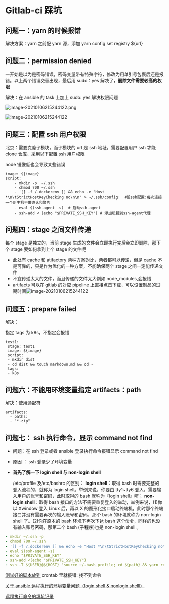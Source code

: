 # Gitlab-ci 踩坑

## 问题一：**yarn 的时候报错**

解决方案：yarn 之前配 yarn 源，添加 yarn config set registry \${url}

## 问题二：**permission denied**

一开始是以为是密码错误，密码变量带有特殊字符，修改为用单引号包裹后还是报错。以上两个错误交替出现，最后用 sudo：yes 解决了，**删除文件需要较高的权限**

解决：在 ansible 的 task 上加上 sudo: yes 解决权限问题

![image-20210106215244122.png](https://i.loli.net/2021/01/06/xvVL45wmRJ9CQTS.png)

![image-20210106215244122](https://i.loli.net/2021/01/06/xvVL45wmRJ9CQTS.png)

## 问题三：配置 ssh 用户权限

北京：需要克隆子模块，而子模块的 url 是 ssh 地址，需要配置用户 ssh 才能 clone 仓库，采用以下配置 ssh 用户权限

node 镜像低也会导致某些错误

```
image: ${image}
script:
    - mkdir -p  ~/.ssh
    - chmod 700 ~/.ssh
    - '[[ -f /.dockerenv ]] && echo -e "Host *\n\tStrictHostKeyChecking no\n\n" > ~/.ssh/config'  #设ssh配置:每次连接一个新主机不做确认和警告
    - eval $(ssh-agent -s)  # 启动ssh-agent
    - ssh-add < (echo "$PRIVATE_SSH_KEY") # 添加私钥到ssh-agent代理
```

## 问题四：stage 之间文件传递

每个 stage 是独立的，当前 stage 生成的文件会立即执行完后会立即删除，那下个 stage 要如何拿到上个 stage 的文件呢

- 此处有 cache 和 atifactory 两种方案对比，两者都可以传递，但是 cache 不是可靠的，只是作为优化的一种方案，不能确保两个 stage 之间一定能传递文件
- 不宜传递太大的文件，而且传递的文件太大例如 node_modules,会报错
- artifacts 可以在 gitlab 的对应 pipeline 上直接点击下载，可以设置制品的过期时间![image-20210106215244122](https://i.loli.net/2021/01/06/xvVL45wmRJ9CQTS.png)

## 问题五：prepare failed

解决：

指定 tags 为 k8s，不指定会报错

```
test1:
 stage: test1
 image: ${image}
 script:
 - mkdir dist
 - cd dist && touch markdown.md && cd -
 tags:
 - k8s
```

## 问题六：不能用环境变量指定 artifacts：path

解决：使用通配符

```
artifacts:
  - paths:
  - "*.zip"
```

## 问题七： ssh 执行命令，显示 command not find

- 问题：在 ssh 登录或者 ansible 登录执行命令报错显示 command not find
- 原因 ： ssh 登录少了环境变量
- **首先了解一下 login shell 与 non-login shell**

  /etc/profile 及/etc/bashrc 的区别：
  **login shell**：取得 bash 时需要完整的登入流程的，就称为 login shell。举例来说，你要由 tty1~tty6 登入，需要输入用户的账号和密码，此时取得的 bash 就称为『login shell』啰；
  **non-login shell**：取得 bash 接口的方法不需要重复登入的举动，举例来说，(1)你以 Xwindow 登入 Linux 后，再以 X 的图形化接口启动终端机，此时那个终端接口并没有需要再次的输入账号和密码，那个 bash 的环境就称为 non-login shell 了。(2)你在原本的 bash 环境下再次下达 bash 这个命令，同样的也没有输入账号密码，那第二个 bash (子程序)也是 non-login shell 。

```yaml
- mkdir ~/.ssh -p
- chmod 700 ~/.ssh
- '[[ -f /.dockerenv ]] && echo -e "Host *\n\tStrictHostKeyChecking no\n\n" > ~/.ssh/config'
- eval $(ssh-agent -s)
- echo "$PRIVATE_SSH_KEY"
- ssh-add <(echo "$PRIVATE_SSH_KEY")
- ssh -T ${USER}@${HOST} "source ~/.bash_profile; cd ${path} && yarn release"
```

[测试好的脚本放到](https://www.yuque.com/plantegg/weyi1s/mysyy3#342wyn) crontab 里就报错: 找不到命令

[关于 ansible 远程执行的环境变量问题（login shell &amp; nonlogin shelll）](https://blog.csdn.net/u010871982/article/details/78525367)

[远程执行命令的填坑记录](https://zhuanlan.zhihu.com/p/60914157)
